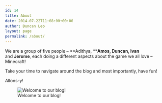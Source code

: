 ```yaml
---
id: 14
title: About
date: 2014-07-22T11:08:00+00:00
author: Duncan Leo
layout: page
permalink: /about/
---
```

We are a group of five people &#8211; **Adithya, ****Amos, Duncan, Ivan** and **Jerome**, each doing a different aspects about the game we all love &#8211; Minecraft!

Take your time to navigate around the blog and most importantly, have fun!

Allons-y!

<figure id="attachment_296" style="width: 620px" class="wp-caption aligncenter">

<img class="wp-image-296 size-medium" src="/wp-content/uploads/2014/07/Logo1-620x76.png" alt="Welcome to our blog!" width="620" height="76" srcset="/wp-content/uploads/2014/07/Logo1-620x76.png 620w, /wp-content/uploads/2014/07/Logo1.png 854w" sizes="(max-width: 620px) 100vw, 620px" />

<figcaption class="wp-caption-text">Welcome to our blog!</figcaption>
</figure> 

&nbsp;